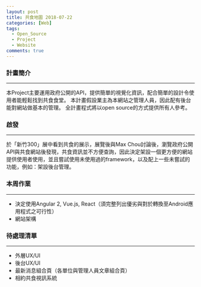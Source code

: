 ```yaml
---
layout: post
title: 共食地圖 2018-07-22
categories: [Web]
tags: 
  - Open_Source
  - Project
  - Website
comments: true
---
```


### 計畫簡介 
--- 

本Project主要運用政府公開的API，提供簡單的視覺化資訊，配合簡單的設計令使用者能輕鬆找到共食食堂。
本計畫假設業主為本網站之管理人員，因此配有後台能對網站做基本的管理。
全計畫程式將以open source的方式提供所有人參考。

<!-- more -->

### 啟發
---

於「新竹300」展中看到共食的展示，展覽後與Max Chou討論後，瀏覽政府公開API與共食網站後發現，共食資訊並不方便查詢，因此決定架設一個更方便的網站提供使用者使用，並且嘗試使用未使用過的framework，以及配上一些未嘗試的功能，例如：架設後台管理。

### 本周作業
---

- 決定使用Angular 2, Vue.js, React（須完整列出優劣與對於轉換至Android應用程式之可行性）
- 網站架構 

### 待處理清單
---

- 外層UX/UI
- 後台UX/UI
- 最新消息組合頁（各單位與管理人員文章組合頁）
- 相約共食視訊系統